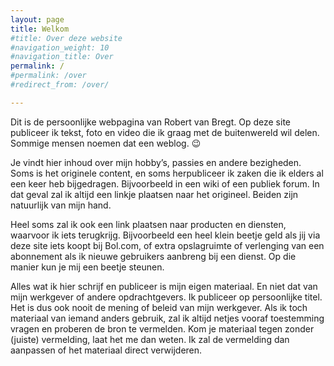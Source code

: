 ```yaml
---
layout: page
title: Welkom
#title: Over deze website
#navigation_weight: 10
#navigation_title: Over
permalink: /
#permalink: /over
#redirect_from: /over/

---
```

Dit is de persoonlijke webpagina van Robert van Bregt. Op deze site publiceer ik tekst, foto en video die ik graag met de buitenwereld wil delen. Sommige mensen noemen dat een weblog. 😉

Je vindt hier inhoud over mijn hobby’s, passies en andere bezigheden. Soms is het originele content, en soms herpubliceer ik zaken die ik elders al een keer heb bijgedragen. Bijvoorbeeld in een wiki of een publiek forum. In dat geval zal ik altijd een linkje plaatsen naar het origineel. Beiden zijn natuurlijk van mijn hand.

Heel soms zal ik ook een link plaatsen naar producten en diensten, waarvoor ik iets terugkrijg. Bijvoorbeeld een heel klein beetje geld als jij via deze site iets koopt bij Bol.com, of extra opslagruimte of verlenging van een abonnement als ik nieuwe gebruikers aanbreng bij een dienst. Op die manier kun je mij een beetje steunen.

Alles wat ik hier schrijf en publiceer is mijn eigen materiaal. En niet dat van mijn werkgever of andere opdrachtgevers. Ik publiceer op persoonlijke titel. Het is dus ook nooit de mening of beleid van mijn werkgever. Als ik toch materiaal van iemand anders gebruik, zal ik altijd netjes vooraf toestemming vragen en proberen de bron te vermelden. Kom je materiaal tegen zonder (juiste) vermelding, laat het me dan weten. Ik zal de vermelding dan aanpassen of het materiaal direct verwijderen.
